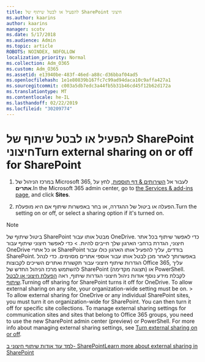 ```yaml
---
title: להפעיל או לבטל שיתוף של SharePoint חיצוני
ms.author: kaarins
author: kaarins
manager: scotv
ms.date: 5/17/2018
ms.audience: Admin
ms.topic: article
ROBOTS: NOINDEX, NOFOLLOW
localization_priority: Normal
ms.collection: Adm_O365
ms.custom: Adm_O365
ms.assetid: e13940be-483f-46ed-a88c-d36bbaf04ad5
ms.openlocfilehash: 1e1e80839b167fc7c99ad94daca10c9affa427a1
ms.sourcegitcommit: c003a5db7edc3a44fb5b31b46cd45f12b62d172a
ms.translationtype: MT
ms.contentlocale: he-IL
ms.lasthandoff: 02/22/2019
ms.locfileid: "30209774"
---
```

# <a name="turn-external-sharing-on-or-off-for-sharepoint"></a><span data-ttu-id="3a127-102">להפעיל או לבטל שיתוף של SharePoint חיצוני</span><span class="sxs-lookup"><span data-stu-id="3a127-102">Turn external sharing on or off for SharePoint</span></span>

1. <span data-ttu-id="3a127-103">במרכז הניהול של Microsoft 365, לעבור אל [השירותים &amp; דף תוספות](https://portal.office.com/adminportal/home#/Settings/ServicesAndAddIns), לחץ על **אתרים**.</span><span class="sxs-lookup"><span data-stu-id="3a127-103">In the Microsoft 365 admin center, go to [the Services &amp; add-ins page](https://portal.office.com/adminportal/home#/Settings/ServicesAndAddIns), and click **Sites**.</span></span>
    
2. <span data-ttu-id="3a127-104">הפעלה או ביטול של ההגדרה, או בחר באפשרות שיתוף אם היא מופעלת.</span><span class="sxs-lookup"><span data-stu-id="3a127-104">Turn the setting on or off, or select a sharing option if it's turned on.</span></span>
    
> [!NOTE]
> <span data-ttu-id="3a127-p101">ביטול שיתוף של SharePoint מבטל אותו עבור OneDrive. כדי לאפשר שיתוף בכל אתר חיצוני, הגדרת ברחבי הארגון שלך חייבים להיות. > כדי לאפשר חיצוני שיתוף עבור OneDrive או כל אתרי SharePoint בודדים, עליך להפעיל אותו הארגון כולו עבור SharePoint. באפשרותך לאחר מכן לבטל אותו עבור אוספי אתרים מסוימים. כדי לנהל הגדרות שיתוף חיצוני עבור תקשורת ואתרים השייכים לקבוצות Office 365, עליך להשתמש מרכז הניהול החדש של SharePoint (תצוגה מקדימה) או PowerShell. לקבלת מידע נוסף אודות ניהול חיצוני הגדרות שיתוף, ראה [הפעלת חיצוני או לבטל שיתוף](https://go.microsoft.com/fwlink/?linkid=866426).</span><span class="sxs-lookup"><span data-stu-id="3a127-p101">Turning off sharing for SharePoint turns it off for OneDrive. To allow external sharing on any site, your organization-wide setting must be on. > To allow external sharing for OneDrive or any individual SharePoint sites, you must turn it on organization-wide for SharePoint. You can then turn it off for specific site collections. To manage external sharing settings for communication sites and sites that belong to Office 365 groups, you need to use the new SharePoint admin center (preview) or PowerShell. For more info about managing external sharing settings, see [Turn external sharing on or off](https://go.microsoft.com/fwlink/?linkid=866426).</span></span> 
  
[<span data-ttu-id="3a127-111">למד עוד אודות שיתוף חיצוני ב- SharePoint</span><span class="sxs-lookup"><span data-stu-id="3a127-111">Learn more about external sharing in SharePoint</span></span>](https://go.microsoft.com/fwlink/?linkid=734908)
  

